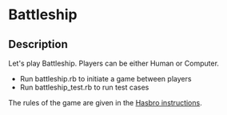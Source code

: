 # Battleship

## Description

Let's play Battleship.  Players can be either Human or Computer.

* Run battleship.rb to initiate a game between players
* Run battleship_test.rb to run test cases

The rules of the game are given in the [Hasbro instructions](http://www.hasbro.com/common/instruct/battleship.pdf).
